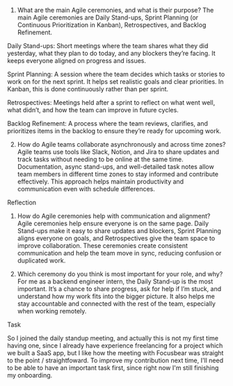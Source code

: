 1. What are the main Agile ceremonies, and what is their purpose?
The main Agile ceremonies are Daily Stand-ups, Sprint Planning (or Continuous Prioritization in Kanban), Retrospectives, and Backlog Refinement.

Daily Stand-ups: Short meetings where the team shares what they did yesterday, what they plan to do today, and any blockers they’re facing. It keeps everyone aligned on progress and issues.

Sprint Planning: A session where the team decides which tasks or stories to work on for the next sprint. It helps set realistic goals and clear priorities. In Kanban, this is done continuously rather than per sprint.

Retrospectives: Meetings held after a sprint to reflect on what went well, what didn’t, and how the team can improve in future cycles.

Backlog Refinement: A process where the team reviews, clarifies, and prioritizes items in the backlog to ensure they’re ready for upcoming work.

2. How do Agile teams collaborate asynchronously and across time zones?
Agile teams use tools like Slack, Notion, and Jira to share updates and track tasks without needing to be online at the same time. Documentation, async stand-ups, and well-detailed task notes allow team members in different time zones to stay informed and contribute effectively. This approach helps maintain productivity and communication even with schedule differences.


Reflection

1. How do Agile ceremonies help with communication and alignment?
Agile ceremonies help ensure everyone is on the same page. Daily Stand-ups make it easy to share updates and blockers, Sprint Planning aligns everyone on goals, and Retrospectives give the team space to improve collaboration. These ceremonies create consistent communication and help the team move in sync, reducing confusion or duplicated work.

2. Which ceremony do you think is most important for your role, and why?
For me as a backend engineer intern, the Daily Stand-up is the most important. It’s a chance to share progress, ask for help if I’m stuck, and understand how my work fits into the bigger picture. It also helps me stay accountable and connected with the rest of the team, especially when working remotely.

Task

So I joined the daily standup meeting, and actually this is not my first time having one, since I already have experience freelancing for a project which we built a SaaS app, but I like how the meeting with Focusbear was straight to the point / straightfoward. To improve my contribution next time, I'll need to be able to have an important task first, since right now I'm still finishing my onboarding.                    